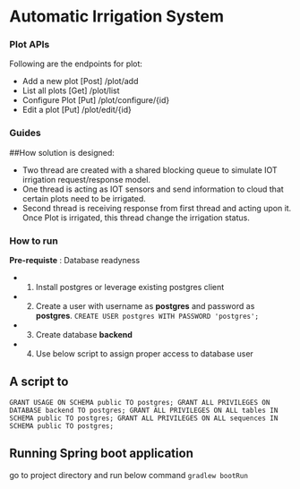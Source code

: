 # Automatic Irrigation System

### Plot APIs
Following are the endpoints for plot:


* Add a new plot  [Post] /plot/add
* List all plots  [Get] /plot/list
* Configure Plot  [Put] /plot/configure/{id}
* Edit a plot     [Put] /plot/edit/{id}

### Guides
##How solution is designed:
* Two thread are created with a shared blocking queue to simulate IOT irrigation request/response model. 
* One thread is acting as IOT sensors and send information to cloud that certain plots need to be irrigated.
* Second thread is receiving response from first thread and acting upon it. Once Plot is irrigated, this thread change the irrigation status.

### How to run
<b>Pre-requiste</b> : Database readyness
* 1. Install postgres or leverage existing postgres client 
* 2. Create a user with username as **postgres** and password as **postgres**.
`CREATE USER postgres WITH PASSWORD 'postgres';`
* 3. Create database **backend**
* 4. Use below script to assign proper access to database user
## A script to
`GRANT USAGE ON SCHEMA public TO postgres;
GRANT ALL PRIVILEGES ON DATABASE backend TO postgres;
GRANT ALL PRIVILEGES ON ALL tables IN SCHEMA public TO postgres;
GRANT ALL PRIVILEGES ON ALL sequences IN SCHEMA public TO postgres;`

## Running Spring boot application
go to project directory and run below command
`gradlew bootRun`



